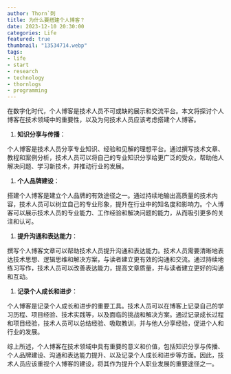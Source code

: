 ```yaml
---
author: Thorn`刺
title: 为什么要搭建个人博客？
date: 2023-12-10 20:30:00
categories: Life
featured: true
thumbnail: "13534714.webp"
tags:
- life
- start
- research
- technology
- thornlogs
- programming
---
```


在数字化时代，个人博客是技术人员不可或缺的展示和交流平台。本文将探讨个人博客在技术领域中的重要性，以及为何技术人员应该考虑搭建个人博客。

<!--more-->

1. **知识分享与传播**：

个人博客是技术人员分享专业知识、经验和见解的理想平台。通过撰写技术文章、教程和案例分析，技术人员可以将自己的专业知识分享给更广泛的受众，帮助他人解决问题、学习新技术，并推动行业的发展。

1. **个人品牌建设**：

搭建个人博客是建立个人品牌的有效途径之一。通过持续地输出高质量的技术内容，技术人员可以树立自己的专业形象，提升在行业中的知名度和影响力。个人博客可以展示技术人员的专业能力、工作经验和解决问题的能力，从而吸引更多的关注和认可。

1. **提升沟通和表达能力**：

撰写个人博客文章可以帮助技术人员提升沟通和表达能力。技术人员需要清晰地表达技术思想、逻辑思维和解决方案，与读者建立更有效的沟通和交流。通过持续地练习写作，技术人员可以改善表达能力，提高文章质量，并与读者建立更好的沟通和互动。

1. **记录个人成长和进步**：

个人博客是记录个人成长和进步的重要工具。技术人员可以在博客上记录自己的学习历程、项目经验、技术实践等，以及面临的挑战和解决方案。通过记录成长过程和项目经验，技术人员可以总结经验、吸取教训，并与他人分享经验，促进个人和行业的发展。

综上所述，个人博客在技术领域中具有重要的意义和价值，包括知识分享与传播、个人品牌建设、沟通和表达能力提升、以及记录个人成长和进步等方面。因此，技术人员应该重视个人博客的建设，将其作为提升个人职业发展的重要途径之一。